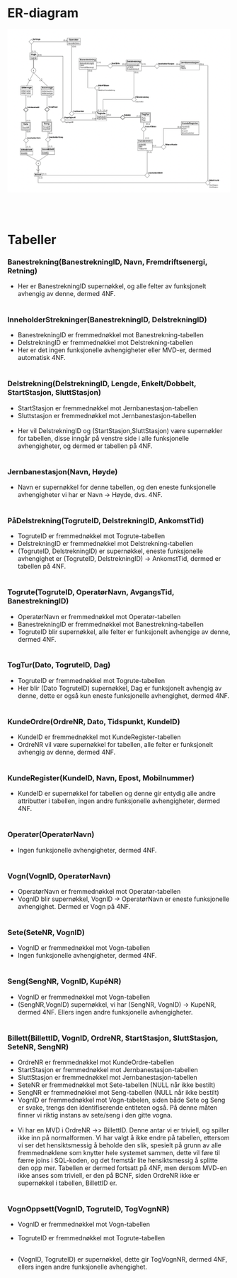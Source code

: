 # ER-diagram

![](ER.png)


<br/><br/>
# Tabeller

### __Banestrekning__(BanestrekningID, Navn, Fremdriftsenergi, Retning)
- Her er BanestrekningID supernøkkel, og alle felter av funksjonelt avhengig av denne, dermed 4NF.
<br/><br/>

### __InneholderStrekninger__(BanestrekningID, DelstrekningID)
- BanestrekningID er fremmednøkkel mot Banestrekning-tabellen
- DelstrekningID er fremmednøkkel mot Delstrekning-tabellen
- Her er det ingen funksjonelle avhengigheter eller MVD-er, dermed automatisk 4NF.
<br/><br/>

### __Delstrekning__(DelstrekningID, Lengde, Enkelt/Dobbelt, StartStasjon, SluttStasjon)
- StartStasjon er fremmednøkkel mot Jernbanestasjon-tabellen
- Sluttstasjon er fremmednøkkel mot Jernbanestasjon-tabellen
<br/><br/>
- Her vil DelstrekningID og (StartStasjon,SluttStasjon) være supernøkler for tabellen, disse inngår på venstre side i alle funksjonelle avhengigheter, og dermed er tabellen på 4NF.
<br/><br/>

### __Jernbanestasjon__(Navn, Høyde)
- Navn er supernøkkel for denne tabellen, og den eneste funksjonelle avhengigheter vi har er 
Navn -> Høyde, dvs. 4NF.
<br/><br/>

### __PåDelstrekning__(TogruteID, DelstrekningID, AnkomstTid)
- TogruteID er fremmednøkkel mot Togrute-tabellen
- DelstrekningID er fremmednøkkel mot Delstrekning-tabellen
- (TogruteID, DelstrekningID) er supernøkkel, eneste funksjonelle avhengighet er (TogruteID, DelstrekningID) -> AnkomstTid, dermed er tabellen på 4NF. 
<br/><br/>

### __Togrute__(TogruteID, OperatørNavn, AvgangsTid, BanestrekningID) 
- OperatørNavn er fremmednøkkel mot Operatør-tabellen
- BanestrekningID er fremmednøkkel mot Banestrekning-tabellen
- TogruteID blir supernøkkel, alle felter er funksjonelt avhengige av denne, dermed 4NF.
<br/><br/>

### __TogTur__(Dato, TogruteID, Dag)
- TogruteID er fremmednøkkel mot Togrute-tabellen
- Her blir (Dato TogruteID) supernøkkel, Dag er funksjonelt avhengig av denne, dette er også kun eneste funksjonelle avhengighet, dermed 4NF.
<br/><br/>

### __KundeOrdre__(OrdreNR, Dato, Tidspunkt, KundeID)
- KundeID er fremmednøkkel mot KundeRegister-tabellen
- OrdreNR vil være supernøkkel for tabellen, alle felter er funksjonelt avhengig av denne, dermed 4NF. 
<br/><br/>

### __KundeRegister__(KundeID, Navn, Epost, Mobilnummer)
- KundeID er supernøkkel for tabellen og denne gir entydig alle andre attributter i tabellen, ingen andre funksjonelle avhengigheter, dermed 4NF.
<br/><br/>

### __Operatør__(OperatørNavn)
- Ingen funksjonelle avhengigheter, dermed 4NF.
<br/><br/>

### __Vogn__(VognID, OperatørNavn)
- OperatørNavn er fremmednøkkel mot Operatør-tabellen
- VognID blir supernøkkel, VognID -> OperatørNavn er eneste funksjonelle avhengighet. Dermed er Vogn på 4NF. 
<br/><br/>

### __Sete__(SeteNR, VognID)
- VognID er fremmednøkkel mot Vogn-tabellen
- Ingen funksjonelle avhengigheter, dermed 4NF.
<br/><br/>

### __Seng__(SengNR, VognID, KupéNR) 
- VognID er fremmednøkkel mot Vogn-tabellen
- (SengNR,VognID) supernøkkel, vi har (SengNR, VognID) -> KupéNR, dermed 4NF. Ellers ingen andre funksjonelle avhengigheter.
<br/><br/>

### __Billett__(BillettID, VognID, OrdreNR, StartStasjon, SluttStasjon, SeteNR, SengNR)
- OrdreNR er fremmednøkkel mot KundeOrdre-tabellen
- StartStasjon er fremmednøkkel mot Jernbanestasjon-tabellen
- SluttStasjon er fremmednøkkel mot Jernbanestasjon-tabellen
- SeteNR er fremmednøkkel mot Sete-tabellen (NULL når ikke bestilt)
- SengNR er fremmednøkkel mot Seng-tabellen (NULL når ikke bestilt)
- VognID er fremmednøkkel mot Vogn-tabelen, siden både Sete og Seng er svake, trengs den identifiserende entiteten også. På denne måten finner vi riktig instans av sete/seng i den gitte vogna.
<br/><br/>
- Vi har en MVD i OrdreNR ->> BillettID. Denne antar vi er triviell, og spiller ikke inn på normalformen. Vi har valgt å ikke endre på tabellen, ettersom vi ser det hensiktsmessig å beholde den slik, spesielt på grunn av alle fremmednøklene som knytter hele systemet sammen, dette vil føre til færre joins i SQL-koden, og det fremstår lite hensiktsmessig å splitte den opp mer.
Tabellen er dermed fortsatt på 4NF, men dersom MVD-en ikke anses som triviell, er den på BCNF, siden OrdreNR ikke er supernøkkel i tabellen, BillettID er.
<br/><br/>

### __VognOppsett__(VognID, TogruteID, TogVognNR)
- VognID er fremmednøkkel mot Vogn-tabellen
- TogruteID er fremmednøkkel mot Togrute-tabellen
<br/><br/>

- (VognID, TogruteID) er supernøkkel, dette gir TogVognNR, dermed 4NF, ellers ingen andre funksjonelle avhengighet.
